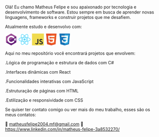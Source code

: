 
Olá! Eu chamo Matheus Felipe e sou apaixonado por tecnologia e desenvolvimento de software. Estou sempre em busca de aprender novas linguagens, frameworks e construir projetos que me desafiem.

Atualmente estudo e desenvolvo com:

<p align="left"> <img src="https://raw.githubusercontent.com/devicons/devicon/master/icons/csharp/csharp-original.svg" alt="C#" width="40" height="40"/> <img src="https://raw.githubusercontent.com/devicons/devicon/master/icons/react/react-original.svg" alt="React" width="40" height="40"/> <img src="https://raw.githubusercontent.com/devicons/devicon/master/icons/javascript/javascript-original.svg" alt="JavaScript" width="40" height="40"/> <img src="https://raw.githubusercontent.com/devicons/devicon/master/icons/html5/html5-original.svg" alt="HTML" width="40" height="40"/> <img src="https://raw.githubusercontent.com/devicons/devicon/master/icons/css3/css3-original.svg" alt="CSS" width="40" height="40"/> </p>


Aqui no meu repositório você encontrará projetos que envolvem:

.Lógica de programação e estrutura de dados com C#

.Interfaces dinâmicas com React

.Funcionalidades interativas com JavaScript

.Estruturação de páginas com HTML

.Estilização e responsividade com CSS

Se quiser ter contato comigo ou ver mais do meu trabalho, esses são os meus contatos:

📧 matheusfelipe2004.mf@gmail.com
💼 https://www.linkedin.com/in/matheus-felipe-3a8532270/
